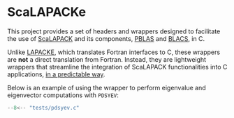# ScaLAPACKe

This project provides a set of headers and wrappers designed to facilitate the use of [ScaLAPACK](https://www.netlib.org/scalapack/) and its components, [PBLAS](https://netlib.org/scalapack/pblas_qref.html) and [BLACS](https://netlib.org/blacs/), in C.

Unlike [LAPACKE](https://netlib.org/lapack/lapacke.html), which translates Fortran interfaces to C, these wrappers are **not** a direct translation from Fortran. 
Instead, they are lightweight wrappers that streamline the integration of ScaLAPACK functionalities into C applications, [in a predictable way](dev/quickstart.md).

Below is an example of using the wrapper to perform eigenvalue and eigenvector computations with `PDSYEV`:


```c
--8<-- "tests/pdsyev.c"
```